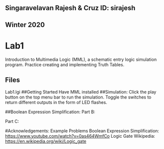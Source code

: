 ## Singaravelavan Rajesh & Cruz ID: sirajesh
## Winter 2020
# Lab1
Introduction to Multimedia Logic (MML), a schematic entry logic simulation program. Practice creating and implementing Truth Tables. 
## Files 
Lab1.lgi
##Getting Started
Have MML installed 
##Simulation:
Click the play button on the top menu bar to run the simulation. Toggle the switches to return different outputs in the form of LED flashes.

##Boolean Expression Simplification:
Part B: 


Part C:

#Acknowledgements:
Example Problems Boolean Expression Simplification: https://www.youtube.com/watch?v=0as464WmfCo
Logic Gate Wikipedia: https://en.wikipedia.org/wiki/Logic_gate

